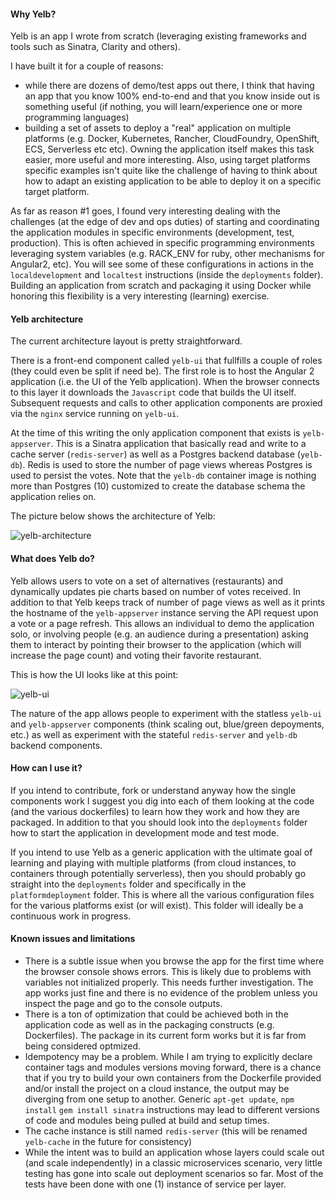 
#### Why Yelb? 

Yelb is an app I wrote from scratch (leveraging existing frameworks and tools such as Sinatra, Clarity and others). 

I have built it for a couple of reasons: 

- while there are dozens of demo/test apps out there, I think that having an app that you know 100% end-to-end and that you know inside out is something useful (if nothing, you will learn/experience one or more programming languages) 
- building a set of assets to deploy a "real" application on multiple platforms (e.g. Docker, Kubernetes, Rancher, CloudFoundry, OpenShift, ECS, Serverless etc etc). Owning the application itself makes this task easier, more useful and more interesting. Also, using target platforms specific examples isn't quite like the challenge of having to think about how to adapt an existing application to be able to deploy it on a specific target platform.   

As far as reason #1 goes, I found very interesting dealing with the challenges (at the edge of dev and ops duties) of starting and coordinating the application modules in specific environments (development, test, production). This is often achieved in specific programming environments leveraging system variables (e.g. RACK_ENV for ruby, other mechanisms for Angular2, etc). You will see some of these configurations in actions in the `localdevelopment` and `localtest` instructions (inside the `deployments` folder). Building an application from scratch and packaging it using Docker while honoring this flexibility is a very interesting (learning) exercise.

#### Yelb architecture

The current architecture layout is pretty straightforward. 

There is a front-end component called `yelb-ui` that fullfills a couple of roles (they could even be split if need be). The first role is to host the Angular 2 application (i.e. the UI of the Yelb application). When the browser connects to this layer it downloads the `Javascript` code that builds the UI itself. Subsequent requests and calls to other application components are proxied via the `nginx` service running on `yelb-ui`. 

At the time of this writing the only application component that exists is `yelb-appserver`. This is a Sinatra application that basically read and write to a cache server (`redis-server`) as well as a Postgres backend database (`yelb-db`). Redis is used to store the number of page views whereas Postgres is used to persist the votes. Note that the `yelb-db` container image is nothing more than Postgres (10) customized to create the database schema the application relies on.   

The picture below shows the architecture of Yelb:

![yelb-architecture](yelb-architecture.png)

#### What does Yelb do?

Yelb allows users to vote on a set of alternatives (restaurants) and dynamically updates pie charts based on number of votes received. In addition to that Yelb keeps track of number of page views as well as it prints the hostname of the `yelb-appserver` instance serving the API request upon a vote or a page refresh. This allows an individual to demo the application solo, or involving people (e.g. an audience during a presentation) asking them to interact by pointing their browser to the application (which will increase the page count) and voting their favorite restaurant.    

This is how the UI looks like at this point:

![yelb-ui](yelb-ui.png)

The nature of the app allows people to experiment with the statless `yelb-ui` and `yelb-appserver` components (think scaling out, blue/green depoyments, etc.) as well as experiment with the stateful `redis-server` and `yelb-db` backend components. 

#### How can I use it?

If you intend to contribute, fork or understand anyway how the single components work I suggest you dig into each of them looking at the code (and the various dockerfiles) to learn how they work and how they are packaged. In addition to that you should look into the `deployments` folder how to start the application in development mode and test mode.  

If you intend to use Yelb as a generic application with the ultimate goal of learning and playing with multiple platforms (from cloud instances, to containers through potentially serverless), then you should probably go straight into the `deployments` folder and specifically in the `platformdeployment` folder. This is where all the various configuration files for the various platforms exist (or will exist). This folder will ideally be a continuous work in progress. 

#### Known issues and limitations

- There is a subtle issue when you browse the app for the first time where the browser console shows errors. This is likely due to problems with variables not initialized properly. This needs further investigation. The app works just fine and there is no evidence of the problem unless you inspect the page and go to the console outputs.   
- There is a ton of optimization that could be achieved both in the application code as well as in the packaging constructs (e.g. Dockerfiles). The package in its current form works but it is far from being considered optmized.
- Idempotency may be a problem. While I am trying to explicitly declare container tags and modules versions moving forward, there is a chance that if you try to build your own containers from the Dockerfile provided and/or install the project on a cloud instance, the output may be diverging from one setup to another. Generic `apt-get update`, `npm install` `gem install sinatra` instructions may lead to different versions of code and modules being pulled at build and setup times.
- The cache instance is still named `redis-server` (this will be renamed `yelb-cache` in the future for consistency)
- While the intent was to build an application whose layers could scale out (and scale independently) in a classic microservices scenario, very little testing has gone into scale out deployment scenarios so far. Most of the tests have been done with one (1) instance of service per layer.
